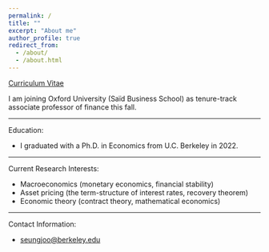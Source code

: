 ```yaml
---
permalink: /
title: ""
excerpt: "About me"
author_profile: true
redirect_from: 
  - /about/
  - /about.html
---
```


[Curriculum Vitae](/files/cv.pdf)




I am joining Oxford University (Saïd Business School) as tenure-track associate professor of finance this fall. 

-----

Education:

* I graduated with a Ph.D. in Economics from U.C. Berkeley in 2022.



-----

Current Research Interests:

* Macroeconomics (monetary economics, financial stability)
* Asset pricing (the term-structure of interest rates, recovery theorem)
* Economic theory (contract theory, mathematical economics)


-----

Contact Information:

* seungjoo@berkeley.edu
